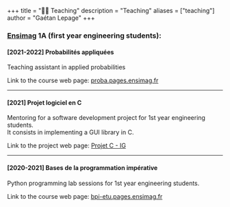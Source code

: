 +++
title = "🧑‍🏫 Teaching"
description = "Teaching"
aliases = ["teaching"]
author = "Gaétan Lepage"
+++


### [Ensimag](https://ensimag.grenoble-inp.fr/) 1A (first year engineering students):


<!-- - [2021] **Projet logiciel en C**\ -->
<!--     Mentoring for a software development project for 1st year engineering students.\ -->
<!--     It consists in implementing a GUI library in C.\ -->
<!--     Link to the project web page: [Projet C - IG](http://brouet.imag.fr/fberard/ProjetCLL/ProjetC) -->
<!--  -->
<!-- - [2020-2021] **Bases de la programmation impérative**\ -->
<!--     Python programming lab sessions for 1st year engineering students.\ -->
<!--     Link to the course web page: [bpi-etu.pages.ensimag.fr](https://bpi-etu.pages.ensimag.fr) -->
<!--  -->
<!-- - [2021-2022] **Probabilités appliquées**\ -->
<!--     Teaching assistant in applied probabilities\ -->
<!--     Link to the course web page: [francoio.github.io](https://francoio.github.io/about), [Chamilo](https://chamilo.grenoble-inp.fr/courses/ENSIMAG3MMPA1) -->

#### [2021-2022] **Probabilités appliquées**

Teaching assistant in applied probabilities

Link to the course web page: [proba.pages.ensimag.fr](https://proba.pages.ensimag.fr)

___

#### [2021] **Projet logiciel en C**

Mentoring for a software development project for 1st year engineering students.\
It consists in implementing a GUI library in C.

Link to the project web page: [Projet C - IG](http://brouet.imag.fr/fberard/ProjetCLL/ProjetC)

___

#### [2020-2021] **Bases de la programmation impérative**

Python programming lab sessions for 1st year engineering students.

Link to the course web page: [bpi-etu.pages.ensimag.fr](https://bpi-etu.pages.ensimag.fr)
